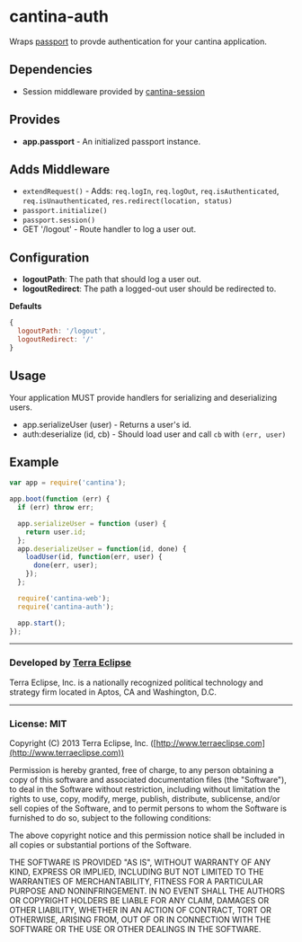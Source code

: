 cantina-auth
==============

Wraps [passport]() to provde authentication for your cantina application.

Dependencies
------------
- Session middleware provided by [cantina-session](https://github.com/cantina/cantina-session)

Provides
--------
- **app.passport** - An initialized passport instance.

Adds Middleware
---------------
- `extendRequest()` - Adds: `req.logIn`, `req.logOut`, `req.isAuthenticated`, `req.isUnauthenticated`, `res.redirect(location, status)`
- `passport.initialize()`
- `passport.session()`
- GET '/logout' - Route handler to log a user out.

Configuration
-------------
- **logoutPath**: The path that should log a user out.
- **logoutRedirect**: The path a logged-out user should be redirected to.

**Defaults**

```js
{
  logoutPath: '/logout',
  logoutRedirect: '/'
}
```

Usage
-----
Your application MUST provide handlers for serializing and deserializing users.

- app.serializeUser (user) - Returns a user's id.
- auth:deserialize (id, cb) - Should load user and call `cb` with `(err, user)`

Example
-------

```js
var app = require('cantina');

app.boot(function (err) {
  if (err) throw err;

  app.serializeUser = function (user) {
    return user.id;
  };
  app.deserializeUser = function(id, done) {
    loadUser(id, function(err, user) {
      done(err, user);
    });
  };

  require('cantina-web');
  require('cantina-auth');

  app.start();
});
```

- - -

### Developed by [Terra Eclipse](http://www.terraeclipse.com)
Terra Eclipse, Inc. is a nationally recognized political technology and
strategy firm located in Aptos, CA and Washington, D.C.

- - -

### License: MIT
Copyright (C) 2013 Terra Eclipse, Inc. ([http://www.terraeclipse.com](http://www.terraeclipse.com))

Permission is hereby granted, free of charge, to any person obtaining a copy
of this software and associated documentation files (the "Software"), to deal
in the Software without restriction, including without limitation the rights
to use, copy, modify, merge, publish, distribute, sublicense, and/or sell
copies of the Software, and to permit persons to whom the Software is furnished
to do so, subject to the following conditions:

The above copyright notice and this permission notice shall be included in
all copies or substantial portions of the Software.

THE SOFTWARE IS PROVIDED "AS IS", WITHOUT WARRANTY OF ANY KIND, EXPRESS OR
IMPLIED, INCLUDING BUT NOT LIMITED TO THE WARRANTIES OF MERCHANTABILITY,
FITNESS FOR A PARTICULAR PURPOSE AND NONINFRINGEMENT. IN NO EVENT SHALL THE
AUTHORS OR COPYRIGHT HOLDERS BE LIABLE FOR ANY CLAIM, DAMAGES OR OTHER
LIABILITY, WHETHER IN AN ACTION OF CONTRACT, TORT OR OTHERWISE, ARISING FROM,
OUT OF OR IN CONNECTION WITH THE SOFTWARE OR THE USE OR OTHER DEALINGS IN THE
SOFTWARE.
